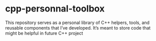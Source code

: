 # cpp-personnal-toolbox
This repository serves as a personal library of C++ helpers, tools, and reusable components that I’ve developed. It’s meant to store code that might be helpful in future C++ project

